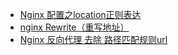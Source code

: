 


- [Nginx 配置之location正则表达](https://blog.csdn.net/yangyelin/article/details/112976539)
- [nginx Rewrite（重写地址）](https://blog.csdn.net/gcc001224/article/details/125000155)
- [Nginx 反向代理 去除 路径匹配规则url](https://blog.csdn.net/A_yonga/article/details/125236208)
